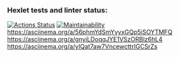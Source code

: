 ### Hexlet tests and linter status:

[![Actions Status](https://github.com/rubtsovant77/frontend-project-44/actions/workflows/hexlet-check.yml/badge.svg)](https://github.com/rubtsovant77/frontend-project-44/actions)
[![Maintainability](https://api.codeclimate.com/v1/badges/54cbc918938b0b260952/maintainability)](https://codeclimate.com/github/rubtsovant77/frontend-project-44/maintainability)
https://asciinema.org/a/56phmYdSmYvyxGQp5iSOYTMFQ
https://asciinema.org/a/gnyiLDoqqJYE1VSzORBlz6hL4
https://asciinema.org/a/yIQat7aw7VncewcttrIGCSrZs
